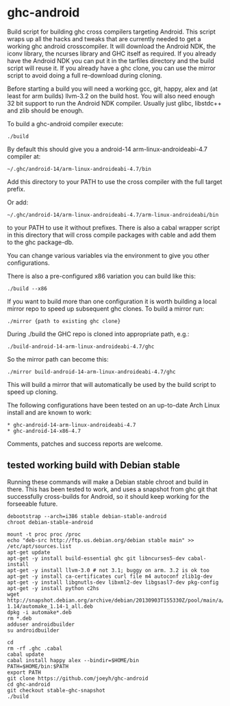 ghc-android
===========

Build script for building ghc cross compilers targeting Android. This
script wraps up all the hacks and tweaks that are currently needed to
get a working ghc android crosscompiler. It will download the Android
NDK, the iconv library, the ncurses library and GHC itself as
required. If you already have the Android NDK you can put it in the
tarfiles directory and the build script will reuse it. If you already
have a ghc clone, you can use the mirror script to avoid doing a full
re-download during cloning.

Before starting a build you will need a working gcc, git, happy, alex
and (at least for arm builds) llvm-3.2 on the build host. You will also
need enough 32 bit support to run the Android NDK compiler. Usually
just glibc, libstdc++ and zlib should be enough.

To build a ghc-android compiler execute:

    ./build

By default this should give you a android-14 arm-linux-androideabi-4.7
compiler at:

    ~/.ghc/android-14/arm-linux-androideabi-4.7/bin

Add this directory to your PATH to use the cross compiler with the
full target prefix.

Or add:

    ~/.ghc/android-14/arm-linux-androideabi-4.7/arm-linux-androideabi/bin

to your PATH to use it without prefixes. There is also a cabal wrapper
script in this directory that will cross compile packages with cable
and add them to the ghc package-db.

You can change various variables via the environment to give you other
configurations.

There is also a pre-configured x86 variation you can build like this:

    ./build --x86

If you want to build more than one configuration it is worth building
a local mirror repo to speed up subsequent ghc clones. To build a
mirror run:

    ./mirror {path to existing ghc clone}
    
During ./build the GHC repo is cloned into appropriate path, e.g.:

    ./build-android-14-arm-linux-androideabi-4.7/ghc
    
So the mirror path can become this:

    ./mirror build-android-14-arm-linux-androideabi-4.7/ghc

This will build a mirror that will automatically be used by the build
script to speed up cloning.

The following configurations have been tested on an up-to-date Arch
Linux install and are known to work:

    * ghc-android-14-arm-linux-androideabi-4.7
    * ghc-android-14-x86-4.7

Comments, patches and success reports are welcome.

## tested working build with Debian stable

Running these commands will make a Debian stable chroot and build in there.
This has been tested to work, and uses a snapshot from ghc git that
successfully cross-builds for Android, so it should keep working for
the forseeable future.

	debootstrap --arch=i386 stable debian-stable-android
	chroot debian-stable-android

	mount -t proc proc /proc
	echo "deb-src http://ftp.us.debian.org/debian stable main" >> /etc/apt/sources.list
	apt-get update
	apt-get -y install build-essential ghc git libncurses5-dev cabal-install
	apt-get -y install llvm-3.0 # not 3.1; buggy on arm. 3.2 is ok too
	apt-get -y install ca-certificates curl file m4 autoconf zlib1g-dev
	apt-get -y install libgnutls-dev libxml2-dev libgsasl7-dev pkg-config
	apt-get -y install python c2hs
	wget http://snapshot.debian.org/archive/debian/20130903T155330Z/pool/main/a/automake-1.14/automake_1.14-1_all.deb
	dpkg -i automake*.deb
	rm *.deb
	adduser androidbuilder
	su androidbuilder
	
	cd
	rm -rf .ghc .cabal
	cabal update
	cabal install happy alex --bindir=$HOME/bin
	PATH=$HOME/bin:$PATH
	export PATH
	git clone https://github.com/joeyh/ghc-android
	cd ghc-android
	git checkout stable-ghc-snapshot
	./build

